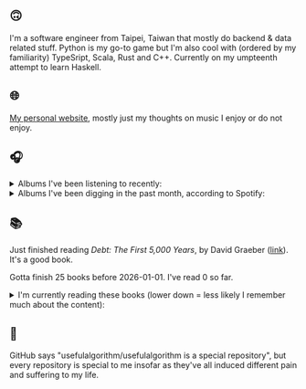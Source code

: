 ## 🙃

I'm a software engineer from Taipei, Taiwan that mostly do backend & data related stuff. Python is my go-to game but I'm also cool with (ordered by my familiarity) TypeSript, Scala, Rust and C++. Currently on my umpteenth attempt to learn Haskell.

## 🌐

[My personal website](https://usefulalgorithm.github.io/), mostly just my thoughts on music I enjoy or do not enjoy.

## 🎧

<details>
<summary>Albums I've been listening to recently:</summary>

- _Integrated Tech Solutions_, by Aesop Rock
- _Shandy in the Graveyard_, by Panchiko
- _Izumi Hazuki End of Days_, by Material Girl
- _Mahōgakkō_, by Hakushi Hasegawa
- _Cool World_, by Chat Pile
- _Intrinsic Rhythm_, by Perila
- _God's Country_, by Chat Pile
- _馬_, by betcover!!
- _卵_, by betcover!!
- _Harmonica_, by Bondo

</details>

<details>
<summary>Albums I've been digging in the past month, according to Spotify:</summary>

- _馬_, by betcover!!
- _Intrinsic Rhythm_, by Perila
- _卵_, by betcover!!
- _Strange Meridians_, by upsammy
- _Mosaic_, by Fennesz
- _Leave Another Day_, by Milan W.
- _A Soft and Gatherable Star_, by Jabu
- _Inorganic Rites_, by Krallice
- _sentiment_, by claire rousay
- _False 02_, by Selfsame
- _Mahōgakkō_, by Hakushi Hasegawa
- _Naya_, by Dawuna
- _Night Palace_, by Mount Eerie
- _In Full Effect_, by Tim Reaper, Kloke
- _A World Lit Only by Fire_, by Godflesh

</details>

## 📚

Just finished reading _Debt: The First 5,000 Years_, by David Graeber ([link](https://hardcover.app/books/debt)). It's a good book.

Gotta finish 25 books before 2026-01-01. I've read 0 so far.

<details>
<summary>I'm currently reading these books (lower down = less likely I remember much about the content):</summary>

- _Hatred of Translation_, by Nathanaël ([link](https://hardcover.app/books/hatred-of-translation))
- _Genesis and Trace: Derrida Reading Husserl and Heidegger_, by Paola Marrati, Simon Sparks ([link](https://hardcover.app/books/genesis-and-trace))
- _Philosophical Chemistry: Genealogy of a Scientific Field_, by Manuel DeLanda ([link](https://hardcover.app/books/philosophical-chemistry))
- _Political Categories: Thinking Beyond Concepts_, by Michael Marder ([link](https://hardcover.app/books/political-categories))
- _Regeneration_, by Pat Barker ([link](https://hardcover.app/books/regeneration-1991))
- _K-punk_, by Mark Fisher ([link](https://hardcover.app/books/k-punk-2018))
- _A Biography of Ordinary Man: On Authorities and Minorities_, by François Laruelle, Jessie Hock, and friends ([link](https://hardcover.app/books/a-biography-of-ordinary-man))
- _A Short History of Decay_, by Emil M. Cioran, Richard Howard ([link](https://hardcover.app/books/a-short-history-of-decay))
- _Anti-Oedipus_, by Gilles Deleuze, Félix Guattari, and friends ([link](https://hardcover.app/books/anti-oedipus))
- _A Thousand Plateaus_, by Gilles Deleuze ([link](https://hardcover.app/books/a-thousand-plateaus))

</details>

## 💬

GitHub says "usefulalgorithm/usefulalgorithm is a special repository", but every repository is special to me insofar as they've all induced different pain and suffering to my life.